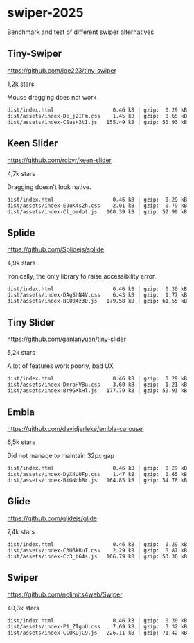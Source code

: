 # swiper-2025
Benchmark and test of different swiper alternatives


## Tiny-Swiper

https://github.com/joe223/tiny-swiper

1,2k stars

Mouse dragging does not work

```
dist/index.html                   0.46 kB │ gzip:  0.29 kB
dist/assets/index-De_j2IFm.css    1.45 kB │ gzip:  0.65 kB
dist/assets/index-CSasH3tI.js   155.49 kB │ gzip: 50.93 kB
```

## Keen Slider

https://github.com/rcbyr/keen-slider

4,7k stars

Dragging doesn't look native.

```
dist/index.html                   0.46 kB │ gzip:  0.29 kB
dist/assets/index-E9uK4s2h.css    2.01 kB │ gzip:  0.79 kB
dist/assets/index-Cl_ozdot.js   160.39 kB │ gzip: 52.99 kB
```

## Splide

https://github.com/Splidejs/splide

4,9k stars

Ironically, the only library to raise accessibility
error.

```
dist/index.html                   0.46 kB │ gzip:  0.30 kB
dist/assets/index-DAgShN4V.css    6.43 kB │ gzip:  1.77 kB
dist/assets/index-BCU94z3D.js   179.58 kB │ gzip: 61.55 kB
```

## Tiny Slider

https://github.com/ganlanyuan/tiny-slider

5,2k stars

A lot of features work poorly, bad UX

```
dist/index.html                   0.46 kB │ gzip:  0.29 kB
dist/assets/index-DmraHV8u.css    3.60 kB │ gzip:  1.21 kB
dist/assets/index-Br9GXkHl.js   177.79 kB │ gzip: 59.93 kB
```

## Embla

https://github.com/davidjerleke/embla-carousel

6,5k stars

Did not manage to maintain 32px gap

```
dist/index.html                   0.46 kB │ gzip:  0.29 kB
dist/assets/index-DyX4UUFp.css    1.47 kB │ gzip:  0.65 kB
dist/assets/index-BiGNohBr.js   164.85 kB │ gzip: 54.78 kB
```


## Glide

https://github.com/glidejs/glide

7,4k stars

```
dist/index.html                   0.46 kB │ gzip:  0.29 kB
dist/assets/index-C3U6kRuT.css    2.29 kB │ gzip:  0.87 kB
dist/assets/index-Cc3_b64s.js   166.79 kB │ gzip: 53.30 kB
```

## Swiper

https://github.com/nolimits4web/Swiper

40,3k stars

```
dist/index.html                   0.46 kB │ gzip:  0.30 kB
dist/assets/index-P1_ZIguU.css    7.69 kB │ gzip:  3.32 kB
dist/assets/index-CCQKUjC9.js   226.11 kB │ gzip: 71.42 kB
```
